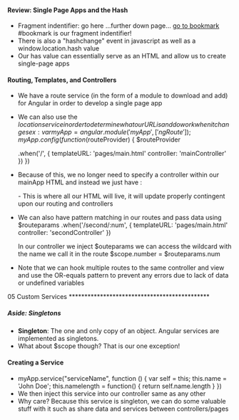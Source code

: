 #### Review: Single Page Apps and the Hash
- Fragment indentifier:
	<a id="bookmark">go here</a>
	...further down page...
	<a href="#bookmark">go to bookmark</a>
	#bookmark is our fragment indentifier!
- There is also a "hashchange" event in javascript as well as a window.location.hash value
- Our has value can essentially serve as an HTML and allow us to create single-page apps

#### Routing, Templates, and Controllers
- We have a route service (in the form of a module to download and add) for Angular in order to develop a single page app
- We can also use the $location service in order to determine what our URL is and do work when it changes
ex: 
	var myApp = angular.module('myApp', ['ngRoute']);
	myApp.config(function ($routeProvider) {
	$routeProvider

	.when('/', {
	templateURL: 'pages/main.html'
	controller: 'mainController'
	})
})
- Because of this, we no longer need to specify a controller within our mainApp HTML and instead we just have :
	<div ng-view></div>
	- This is where all our HTML will live, it will update properly contingent upon our routing and controllers
- We can also have pattern matching in our routes and pass data using $routeparams
		.when('/second/:num', {
	templateURL: 'pages/main.html'
	controller: 'secondController'
	})

	In our controller we inject $outeparams we can access the wildcard with the name we call it in the route
	$scope.number = $routeparams.num

- Note that we can hook multiple routes to the same controller and view and use the OR-equals pattern to prevent any errors due to lack of data or undefined variables


05 Custom Services *********************************************
##### Aside: Singletons
- **Singleton**: The one and only copy of an object. Angular services are implemented as singletons.
- What about $scope though? That is our one exception!

#### Creating a Service
- myApp.service("serviceName", function () {
	var self = this;
	this.name = 'John Doe';
	this.namelength = function() {
		return self.name.length
}
})
- We then inject this service into our controller same as any other
- Why care? Because this service is singleton, we can do some valuable stuff with it such as share data and services between controllers/pages